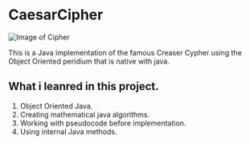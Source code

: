 # CaesarCipher
![Image of Cipher](https://cdn.dribbble.com/users/169279/screenshots/2161644/alphabet3.jpg)

This is a Java implementation of the famous Creaser Cypher using the Object Oriented peridium that is native with java.

## What i leanred in this project.
1.	Object Oriented Java.
2.	Creating mathematical java algorithms. 
3.	Working with pseudocode before implementation.
4.	Using internal Java methods. 
